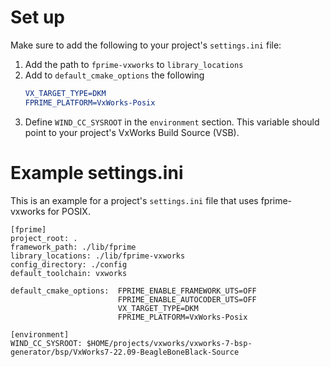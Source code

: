 # Set up
Make sure to add the following to your project's `settings.ini` file:

1. Add the path to `fprime-vxworks` to `library_locations`
2. Add to `default_cmake_options` the following
   ```cmake
   VX_TARGET_TYPE=DKM
   FPRIME_PLATFORM=VxWorks-Posix
   ```
3. Define `WIND_CC_SYSROOT` in the `environment` section. This variable should point to your project's VxWorks Build Source (VSB).

# Example settings.ini
This is an example for a project's `settings.ini` file that uses fprime-vxworks for POSIX. 
```
[fprime]
project_root: .
framework_path: ./lib/fprime
library_locations: ./lib/fprime-vxworks
config_directory: ./config
default_toolchain: vxworks

default_cmake_options:  FPRIME_ENABLE_FRAMEWORK_UTS=OFF
                        FPRIME_ENABLE_AUTOCODER_UTS=OFF
                        VX_TARGET_TYPE=DKM
                        FPRIME_PLATFORM=VxWorks-Posix

[environment]
WIND_CC_SYSROOT: $HOME/projects/vxworks/vxworks-7-bsp-generator/bsp/VxWorks7-22.09-BeagleBoneBlack-Source
```
